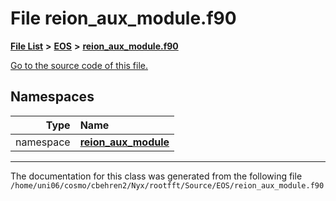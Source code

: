 
# File reion\_aux\_module.f90


[**File List**](files.md) **>** [**EOS**](dir_2a6406f09975eea078703cc63b0e3416.md) **>** [**reion\_aux\_module.f90**](reion__aux__module_8f90.md)

[Go to the source code of this file.](reion__aux__module_8f90_source.md)












## Namespaces

| Type | Name |
| ---: | :--- |
| namespace | [**reion\_aux\_module**](namespacereion__aux__module.md) <br> |















------------------------------
The documentation for this class was generated from the following file `/home/uni06/cosmo/cbehren2/Nyx/rootfft/Source/EOS/reion_aux_module.f90`